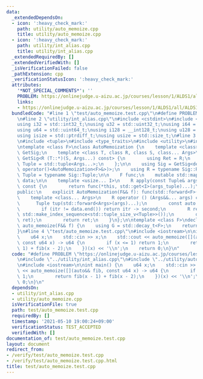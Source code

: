 ```yaml
---
data:
  _extendedDependsOn:
  - icon: ':heavy_check_mark:'
    path: utility/auto_memoize.cpp
    title: utility/auto_memoize.cpp
  - icon: ':heavy_check_mark:'
    path: utility/int_alias.cpp
    title: utility/int_alias.cpp
  _extendedRequiredBy: []
  _extendedVerifiedWith: []
  _isVerificationFailed: false
  _pathExtension: cpp
  _verificationStatusIcon: ':heavy_check_mark:'
  attributes:
    '*NOT_SPECIAL_COMMENTS*': ''
    PROBLEM: https://onlinejudge.u-aizu.ac.jp/courses/lesson/1/ALDS1/all/ALDS1_10_A
    links:
    - https://onlinejudge.u-aizu.ac.jp/courses/lesson/1/ALDS1/all/ALDS1_10_A
  bundledCode: "#line 1 \"test/auto_memoize.test.cpp\"\n#define PROBLEM \"https://onlinejudge.u-aizu.ac.jp/courses/lesson/1/ALDS1/all/ALDS1_10_A\"\
    \n#line 2 \"utility/int_alias.cpp\"\n#include <cstdint>\n#include <cstddef>\n\n\
    using i32 = std::int32_t;\nusing u32 = std::uint32_t;\nusing i64 = std::int64_t;\n\
    using u64 = std::uint64_t;\nusing i128 = __int128_t;\nusing u128 = __uint128_t;\n\
    using isize = std::ptrdiff_t;\nusing usize = std::size_t;\n#line 3 \"utility/auto_memoize.cpp\"\
    \n#include <tuple>\n#include <type_traits>\n#include <utility>\n#include <map>\n\
    \ntemplate <class F>\nclass AutoMemoization {\n    template <class> \n    struct\
    \ GetSig;\n    template <class T, class R, class S, class... Args>\n    struct\
    \ GetSig<R (T::*)(S, Args...) const> {\n        using Ret = R;\n        using\
    \ Tuple = std::tuple<Args...>;\n    };\n\n    using Sig = GetSig<decltype(&F::template\
    \ operator()<AutoMemoization<F>&>)>;\n    using R = typename Sig::Ret;\n    using\
    \ Tuple = typename Sig::Tuple;\n\n    F func;\n    mutable std::map<Tuple, R>\
    \ data;\n\n    template <usize... I>\n    R apply(const Tuple& args_tuple, std::index_sequence<I...>)\
    \ const {\n        return func(*this, std::get<I>(args_tuple)...);\n    }\n\n\
    public:\n    explicit AutoMemoization(F&& f): func(std::forward<F>(f)) { }\n\n\
    \    template <class... Args>\n    R operator () (Args&&... args) const {\n  \
    \      Tuple tup(std::forward<Args>(args)...);\n        const auto itr = data.find(tup);\n\
    \        if (itr != data.end()) return itr -> second;\n        R ret = apply(tup,\
    \ std::make_index_sequence<std::tuple_size_v<Tuple>>());\n        data.emplace(std::move(tup),\
    \ ret);\n        return ret;\n    }\n};\n\ntemplate <class F>\ndecltype(auto)\
    \ auto_memoize(F&& f) {\n    using G = std::decay_t<F>;\n    return AutoMemoization<G>(std::forward<G>(f));\n\
    }\n#line 4 \"test/auto_memoize.test.cpp\"\n#include <iostream>\n\nint main() {\n\
    \    u64 x;\n    std::cin >> x;\n    std::cout << auto_memoize([](auto&& fib,\
    \ const u64 x) -> u64 {\n        if (x <= 1) return 1;\n        return fib(x -\
    \ 1) + fib(x - 2);\n    })(x) << '\\n';\n    return 0;\n}\n"
  code: "#define PROBLEM \"https://onlinejudge.u-aizu.ac.jp/courses/lesson/1/ALDS1/all/ALDS1_10_A\"\
    \n#include \"../utility/int_alias.cpp\"\n#include \"../utility/auto_memoize.cpp\"\
    \n#include <iostream>\n\nint main() {\n    u64 x;\n    std::cin >> x;\n    std::cout\
    \ << auto_memoize([](auto&& fib, const u64 x) -> u64 {\n        if (x <= 1) return\
    \ 1;\n        return fib(x - 1) + fib(x - 2);\n    })(x) << '\\n';\n    return\
    \ 0;\n}\n"
  dependsOn:
  - utility/int_alias.cpp
  - utility/auto_memoize.cpp
  isVerificationFile: true
  path: test/auto_memoize.test.cpp
  requiredBy: []
  timestamp: '2021-05-10 19:00:24+09:00'
  verificationStatus: TEST_ACCEPTED
  verifiedWith: []
documentation_of: test/auto_memoize.test.cpp
layout: document
redirect_from:
- /verify/test/auto_memoize.test.cpp
- /verify/test/auto_memoize.test.cpp.html
title: test/auto_memoize.test.cpp
---
```

